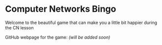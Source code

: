 # Computer Networks Bingo

Welcome to the beautiful game that can make you a little bit happier during the CN lesson

GitHub webpage for the game: *(will be added soon)*

